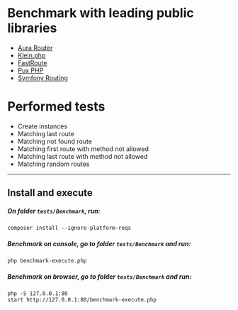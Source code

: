 # Benchmark with leading public libraries
- [Aura Router](https://github.com/auraphp/Aura.Router)
- [Klein.php](https://github.com/klein/klein.php)
- [FastRoute](https://github.com/nikic/FastRoute)
- [Pux PHP](https://github.com/c9s/Pux)
- [Symfony Routing](https://github.com/symfony/routing)

# Performed tests 
- Create instances
- Matching last route
- Matching not found route
- Matching first route with method not allowed
- Matching last route with method not allowed
- Matching random routes

---

## Install and execute
##### On folder `tests/Benchmark`, run:
```shell
composer install --ignore-platform-reqs
```
##### Benchmark on console, go to folder `tests/Benchmark` and run:
```shell
php benchmark-execute.php
```
##### Benchmark on browser, go to folder `tests/Benchmark` and run:
```shell
php -S 127.0.0.1:80
start http://127.0.0.1:80/benchmark-execute.php
```
